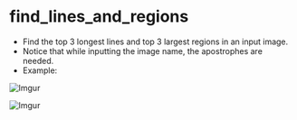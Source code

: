 # find_lines_and_regions
 - Find the top 3 longest lines and top 3 largest regions in an input image.
 - Notice that while inputting the image name, the apostrophes are needed.
 - Example:
 
 ![Imgur](https://i.imgur.com/P2SsZCI.png)
 
 ![Imgur](https://i.imgur.com/OKQYiE6.png)
